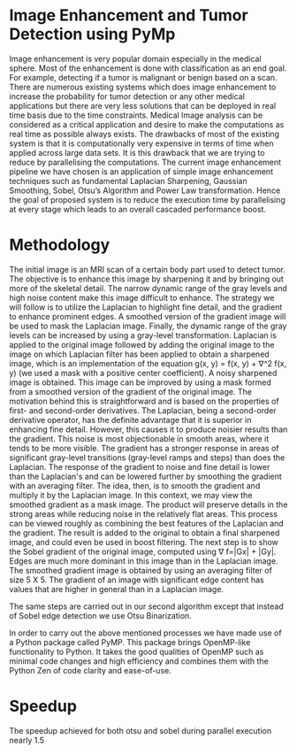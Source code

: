 # Image Enhancement and Tumor Detection using PyMp

Image enhancement is very popular domain especially in the medical sphere. Most of the enhancement is done with classification as an end goal. For example, detecting if a tumor is malignant or benign based on a scan. There are numerous existing systems which does image enhancement to increase the probability for tumor detection or any other medical applications but there are very less solutions that can be deployed in real time basis due to the time constraints. Medical Image analysis can be considered as a critical application and desire to make the computations as real time as possible always exists. The drawbacks of most of the existing system is that it is computationally very expensive in terms of time when applied across large data sets. It is this drawback that we are trying to reduce
by parallelising the computations. The current image enhancement pipeline we have chosen is an application of simple image enhancement techniques such as fundamental Laplacian Sharpening, Gaussian Smoothing, Sobel, Otsu’s Algorithm and Power Law transformation. Hence the goal of proposed system is to reduce the execution time by parallelising at every stage which leads to an overall cascaded performance boost.

# Methodology

The initial image is an MRI scan of a certain body part used to detect tumor. The objective is to enhance this image by sharpening it and by bringing out more of the skeletal detail. The narrow dynamic range of the gray levels and high noise content make this image difficult to enhance. The strategy we will follow is to utilize the Laplacian to highlight fine detail, and the gradient to enhance prominent edges. A smoothed version of the gradient image will be used to mask the
Laplacian image. Finally, the dynamic range of the gray levels can be increased by using a gray-level transformation. Laplacian is applied to the original image followed by adding the original image to the image on which Laplacian filter has been applied to obtain a sharpened image, which is an implementation of the equation g(x, y) = f(x, y) + ∇^2 f(x, y) (we used a mask with a positive center coefficient). A noisy sharpened image is obtained. This image can be improved by using a mask formed from a smoothed version of the gradient of the original image. The motivation behind this is straightforward and is based on the properties
of first- and second-order derivatives. The Laplacian, being a second-order derivative operator, has the definite advantage that it is superior in enhancing fine detail. However, this causes it to produce noisier results than the gradient. This noise is most objectionable in smooth areas, where it tends to be more visible. The gradient has a stronger response in areas of significant gray-level transitions (gray-level ramps and steps) than does the Laplacian. The response of the gradient to noise and fine detail is lower than the Laplacian's and can be lowered further by smoothing the gradient with an averaging filter. The idea, then, is to smooth the gradient and multiply it by the Laplacian image. In this context, we may view the smoothed gradient as a mask image. The product will preserve details in the strong areas while reducing noise in the relatively flat areas. This process can be viewed roughly as combining the best features of the Laplacian and the gradient. The result is added to the original to obtain a final sharpened image, and could even be used in boost filtering. The next step is to show the Sobel gradient of the original image, computed using ∇ f=|Gx| + |Gy|. Edges are much more dominant in this image than in the Laplacian image. The smoothed gradient image is obtained by using an averaging filter of size 5 X 5. The gradient of an image with significant edge content has values that are higher in general than in a Laplacian image.

The same steps are carried out in our second algorithm except that instead of Sobel edge detection we use Otsu Binarization.

In order to carry out the above mentioned processes we have made use of a Python package called PyMP. This package brings OpenMP-like functionality to Python. It takes the good qualities of OpenMP such as minimal code changes and high efficiency and combines them with the Python Zen of code clarity and ease-of-use.

# Speedup

The speedup achieved for both otsu and sobel during parallel execution nearly 1.5 
